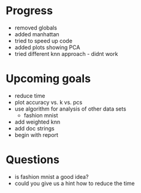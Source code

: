 # Progress
- removed globals
- added manhattan
- tried to speed up code
- added plots showing PCA
- tried different knn approach - didnt work

# Upcoming goals
- reduce time
- plot accuracy vs. k vs. pcs
- use algorithm for analysis of other data sets
    - fashion mnist
- add weighted knn
- add doc strings
- begin with report

# Questions
- is fashion mnist a good idea?
- could you give us a hint how to reduce the time